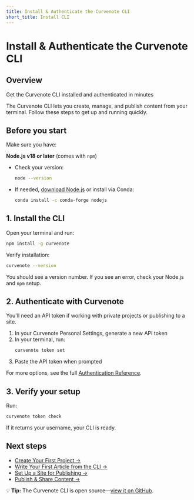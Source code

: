 ```yaml
---
title: Install & Authenticate the Curvenote CLI
short_title: Install CLI
---
```


# Install & Authenticate the Curvenote CLI

## Overview
Get the Curvenote CLI installed and authenticated in minutes

The Curvenote CLI lets you create, manage, and publish content from your terminal. Follow these steps to get up and running quickly.

## Before you start

Make sure you have:

**Node.js v18 or later** (comes with `npm`)
- Check your version:
  ```bash
  node --version
  ```
- If needed, [download Node.js](https://nodejs.org/) or install via Conda:
  ```bash
  conda install -c conda-forge nodejs
  ```

## 1. Install the CLI

Open your terminal and run:

```bash
npm install -g curvenote
```

Verify installation:
```bash
curvenote --version
```

You should see a version number. If you see an error, check your Node.js and `npm` setup.

## 2. Authenticate with Curvenote

You'll need an API token if working with private projects or publishing to a site.

1. In your Curvenote Personal Settings, generate a new API token
2. In your terminal, run:
   ```bash
   curvenote token set
   ```
3. Paste the API token when prompted

For more options, see the full [Authentication Reference](../cli/authentication.md).

## 3. Verify your setup

Run:
```bash
curvenote token check
```

If it returns your username, your CLI is ready.

## Next steps

- [Create Your First Project →](create-project.md)  
- [Write Your First Article from the CLI →](create-article-cli.md)  
- [Set Up a Site for Publishing →](create-a-site.md)  
- [Publish & Share Content →](publish-article.md)

💡 **Tip:** The Curvenote CLI is open source—[view it on GitHub](https://github.com/curvenote/curvenote).
